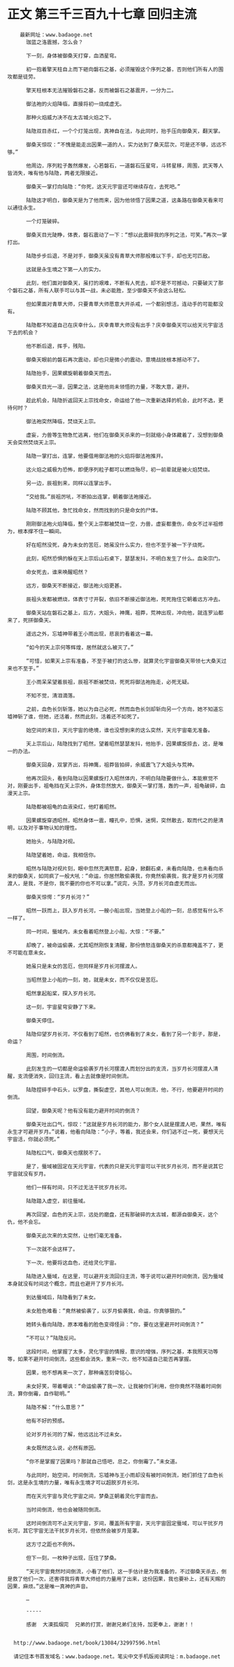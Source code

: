 # 正文 第三千三百九十七章 回归主流
        最新网址：www.badaoge.net
          珈蓝之洛震撼，怎么会？
      
          下一刻，身体被御桑天打穿，血洒星穹。
      
          初一抱着擎天柱自上而下砸向磐石之基，必须摧毁这个序列之基，否则他们所有人的围攻都是徒劳。
      
          擎天柱根本无法摧毁磐石之基，反而被磐石之基震开，一分为二。
      
          御法袍的火焰降临，直接将初一烧成虚无。
      
          那种火焰威力决不在太古城火焰之下。
      
          陆隐双目赤红，一个个灯笼出现，真神自在法，与此同时，抬手压向御桑天，翻天掌。
      
          御桑天惊叹：“不愧是能走出因果一道的人，实力达到了桑天层次，可是还不够，远远不够。”
      
          他周边，序列粒子轰然爆发，心若磐石，一道磐石压星穹，斗转星移，周围，武天等人皆消失，唯有他与陆隐，两者无限接近。
      
          御桑天一掌打向陆隐：“你死，这天元宇宙还可继续存在，去死吧。”
      
          陆隐这才明白，御桑天是为了他而来，因为他领悟了因果之道，这条路在御桑天看来可以通往永生。
      
          一个灯笼破碎。
      
          御桑天目光陡睁，体表，磐石震动了一下：“想以此震碎我的序列之法，可笑。”再次一掌打出。
      
          陆隐步步后退，不是对手，御桑天虽没有青草大师那般难以下手，却也无可匹敌。
      
          这就是永生境之下第一人的实力。
      
          此刻，他们面对御桑天，虽打的艰难，不断有人死去，却不是不可撼动，只要破灭了那个磐石之基，所有人联手可以与其一战，未必能胜，至少御桑天不会这么轻松。
      
          但如果面对青草大师，只要青草大师愿意大开杀戒，一个都别想活，连动手的可能都没有。
      
          陆隐都不知道自己在庆幸什么，庆幸青草大师没有出手？庆幸御桑天可以给天元宇宙活下去的机会？
      
          他不断后退，挥手，残阳。
      
          御桑天眼前的磐石再次震动，却也只是微小的震动，意境战技根本撼动不了。
      
          陆隐抬手，因果螺旋朝着御桑天而去。
      
          御桑天目光一凛，因果之法，这是他尚未领悟的力量，不敢大意，避开。
      
          趁此机会，陆隐折返回天上宗找命女，命运给了他一次重新选择的机会，此时不选，更待何时？
      
          御法袍突然降临，焚烧天上宗。
      
          虚妄，力兽等生物急忙逃离，他们在御桑天杀来的一刻就缩小身体藏着了，没想到御桑天会突然焚烧天上宗。
      
          陆隐一掌打出，连掌，他要借用御法袍的火焰将御法袍推开。
      
          这火焰之威极为恐怖，即便序列粒子都可以燃烧殆尽，初一前辈就是被火焰焚烧。
      
          另一边，辰祖到来，同样以连掌出手。
      
          “交给我。”辰祖厉吼，不断拍出连掌，朝着御法袍接近。
      
          陆隐不顾其他，急忙找命女，然而找到的只是命女的尸体。
      
          刚刚御法袍火焰降临，整个天上宗都被焚烧一空，力兽，虚妄都重伤，命女不过半祖修为，根本撑不住一瞬间。
      
          好在昭然没死，身为未女的苦厄，她虽没什么实力，但也不至于被一下子烧死。
      
          此刻，昭然恐惧的躲在天上宗后山石桌下，瑟瑟发抖，不明白发生了什么。血染宗门。
      
          命女死去，谁来唤醒昭然？
      
          远方，御桑天不断接近，御法袍火焰更甚。
      
          辰祖头发都被燃烧，体表寸寸开裂，依旧不断接近御法袍，死死拖住它朝着远方冲去。
      
          御桑天站在磐石之基上，后方，大姐头，神鹰，祖莽，荒神出现，冲向他，就连罗汕都来了，死拼御桑天。
      
          遥远之外，忘墟神带着王小雨出现，悲哀的看着这一幕。
      
          “如今的天上宗何等辉煌，居然就这么被灭了。”
      
          “可惜，如果天上宗有准备，不至于被打的这么惨，就算灵化宇宙御桑天带领七大桑天过来也不至于。”
      
          王小雨呆呆望着辰祖，辰祖不断被焚烧，死死将御法袍拖走，必死无疑。
      
          不知不觉，清泪滴落。
      
          之前，血色长剑斩落，她以为自己必死，然而血色长剑却斩向另一个方向，她不知道忘墟神斩了谁，但她，还活着，然而此刻，活着还不如死了。
      
          始空间的末日，天元宇宙的绝境，谁也没想到来的这么突然，天元宇宙毫无准备。
      
          天上宗后山，陆隐找到了昭然，望着昭然瑟瑟发抖，他抬手，因果螺旋掠去，这，是唯一的办法。
      
          御桑天回身，双掌齐出，将神鹰，祖莽皆拍碎，余威震飞了大姐头与荒神。
      
          他再次回头，看到陆隐以因果螺旋打入昭然体内，不明白陆隐要做什么，本能察觉不对，刚要出手，祖龟挡在天上宗外，身体忽然放大，御桑天一掌打落，轰的一声，祖龟破碎，血漫天上宗。
      
          陆隐都被祖龟的血液染红，他盯着昭然。
      
          因果螺旋穿透昭然，昭然身体一震，瞳孔中，恐惧，迷惘，突然散去，取而代之的是清明，以及对于事物认知的理性。
      
          她抬头，与陆隐对视。
      
          陆隐望着她，命运，我相信你。
      
          昭然与陆隐对视片刻，眼中忽然充满怒意，起身，掀翻石桌，未看向陆隐，也未看向杀来的御桑天，如同疯了一般大吼：“命运，你居然敢偷袭我，你竟然偷袭我，我才是岁月长河摆渡人，是我，不是你，我不要的你也不可以拿。”说完，头顶，岁月长河自虚无而出。
      
          御桑天惊愕：“岁月长河？”
      
          昭然一跃而上，跃入岁月长河，一艘小船出现，当她登上小船的一刻，总感觉有什么不一样了。
      
          同一时间，蜃域内，未女看着昭然登上小船，大惊：“不要。”
      
          却晚了，被命运偷袭，尤其昭然刚恢复清醒，那份愤怒连御桑天的杀意都掩盖不了，更不可能在意未女。
      
          她虽只是未女的苦厄，但同样是岁月长河摆渡人。
      
          当昭然登上小船的一刻，她，就是未女，而不仅仅是苦厄。
      
          昭然拿起船桨，探入岁月长河。
      
          这一刻，宇宙星穹安静了下来。
      
          御桑天停住。
      
          陆隐仰望岁月长河，不仅看到了昭然，也仿佛看到了未女，看到了另一个影子，那是，命运？
      
          周围，时间倒流。
      
          此刻发生的一切都是命运偷袭岁月长河摆渡人而划分出的支流，当岁月长河摆渡人清醒，支流便消失，回归主流，看上去就像是时间倒流。
      
          陆隐捏碎手中石头，以罗盘，撕裂虚空，其他人可以倒流，他，不行，他要避开时间的倒流。
      
          回望，御桑天呢？他有没有能力避开时间的倒流？
      
          御桑天吐出口气，惊叹：“这就是岁月长河的能力，那个女人就是摆渡人吧，果然，唯有永生才可避开岁月。”说着，他看向陆隐：“小子，等着，我还会来，你们逃不过一死，要想天元宇宙活，你就必须死。”
      
          陆隐松口气，御桑天也摆脱不了。
      
          是了，蜃域被固定在天元宇宙，代表的只是天元宇宙可以干扰岁月长河，而不是说其它宇宙就没有岁月。
      
          他们一样有时间，只不过无法干扰岁月长河。
      
          陆隐踏入虚空，前往蜃域。
      
          再次回望，血色的天上宗，远处的磨盘，还有那破碎的太古城，都源自御桑天，这个仇，他不会忘。
      
          御桑天此次来的太突然，让他们毫无准备。
      
          下一次就不会这样了。
      
          下一次，他要将这血色，还给灵化宇宙。
      
          陆隐进入蜃域，在这里，可以避开支流回归主流，等于说可以避开时间倒流，因为蜃域本身就没有时间这个概念，而且也避开了岁月长河。
      
          到达蜃域后，陆隐看到了未女。
      
          未女脸色难看：“竟然被偷袭了，以岁月偷袭我，命运，你真够狠的。”
      
          她转头看向陆隐，原本难看的脸色变得怪异：“你，要在这里避开时间倒流？”
      
          “不可以？”陆隐反问。
      
          这段时间，他掌握了太多，灵化宇宙的情报，意识的增强，序列之基，本我照天功等等，如果不避开时间倒流，这些都会消失，重来一次，他不知道自己能否再掌握。
      
          因果，他不想再来一次了，那种痛苦刻骨铭心。
      
          未女好笑，带着嘲讽：“命运偷袭了我一次，让我被你们利用，但你竟然不随着时间倒流，算你倒霉，自作聪明。”
      
          陆隐不解：“什么意思？”
      
          他有不好的预感。
      
          论对岁月长河的了解，他远远比不过未女。
      
          未女既然这么说，必然有原因。
      
          “你不是掌握了因果吗？那就自己悟吧，总之，你倒霉了。”未女道。
      
          与此同时，始空间，时间倒流，忘墟神与王小雨却没有被时间倒流，她们抓住了血色长剑，这是永生境的力量，唯有永生境才可以超脱岁月长河。
      
          而在天元宇宙与灵化宇宙之间，梦桑正朝着灵化宇宙而去。
      
          当时间倒流，他也会被随同倒流。
      
          这时间倒流可不止天元宇宙，岁间，覆盖所有宇宙，天元宇宙固定蜃域，可以干扰岁月长河，其它宇宙无法干扰岁月长河，但依然会被岁月笼罩。
      
          这方寸之距也不例外。
      
          但下一刻，一枚种子出现，压住了梦桑。
      
          “天元宇宙竟然时间倒流，小看了他们，这一手估计是为我准备的，不过御桑天杀去，倒是救了他们一次，还害得我将青草大师给的力量用了出来，这份因果，我也要补上，还有天赐的因果，麻烦。”这是唯一真神的声音。
      
          …
      
          -----
      
          感谢  大漠孤烟完  兄弟的打赏，谢谢兄弟们支持，加更奉上，谢谢！！
      
      
      http://www.badaoge.net/book/13084/32997596.html
      
      请记住本书首发域名：www.badaoge.net。笔尖中文手机版阅读网址：m.badaoge.net